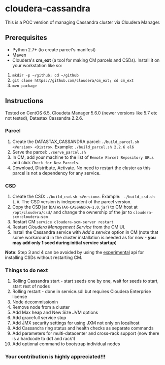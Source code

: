 # cloudera-cassandra

This is a POC version of managing Cassandra cluster via Cloudera Manager. 

## Prerequisites

* Python 2.7+ (to create parcel's manifest)
* Maven
* Cloudera's **cm_ext** (a tool for making CM parcels and CSDs). Install it on your workstation like so:

1. `mkdir -p ~/github; cd ~/github`
2. `git clone https://github.com/cloudera/cm_ext; cd cm_ext`
3. `mvn package`

## Instructions

Tested on CentOS 6.5, Cloudeta Manager 5.6.0 (newer versions like 5.7 etc not tested), Datastax Cassandra 2.2.6.

### Parcel
1. Create the DATASTAX\_CASSANDRA parcel: `./build_parcel.sh <Version> <Distro>`. Example: `./build_parcel.sh 2.2.6 el6`
2. Serve the parcel: `./serve_parcel.sh`
3. In CM, add your machine to the list of `Remote Parcel Repository URLs` and click `Check for New Parcels`.
4. Download, Distribute, Activate. No need to restart the cluster as this parcel is not a dependency for any service.

### CSD
1. Create the CSD: `./build_csd.sh <Version>`. Example: ` ./build_csd.sh 1.0`. The CSD version is independent of the 
parcel version.
2. Copy the CSD jar (`DATASTAX-CASSANDRA-1.0.jar`) to CM host at `/opt/cloudera/csd/` and change the ownership of the jar to `﻿cloudera-scm:cloudera-scm`
3. Restart CM `service cloudera-scm-server restart`
4. Restart _Cloudera Management Service_ from the CM UI.
5. Install the Cassandra service with _Add a service_ option in CM (note that some workaround in the cluster installation is needed as for now - **you may add only 1 seed during initial service startup**)

**Note**: Step 3 and 4 can be avoided by using the 
[experimental](https://github.com/cloudera/cm_ext/wiki/CSD-Developer-Tricks-and-Tools#partial-installation-development-mode-only) api for installing CSDs without restarting CM.

### Things to do next

1. Rolling Cassandra start - start seeds one by one, wait for seeds to start, start rest of nodes
2. Rolling restart - done in service.sdl but requires Cloudera Enterprise license
3. Node decommissionin
4. Remove node from a cluster
5. Add Max heap and New Size JVM options
6. Add gracefull service stop
7. Add JMX security settings for using JXM not only on localhost
8. Add Cassandra ring status and health checks as separate commands
9. Add parameters for multi-datacenter and cross-rack support (now there is a hardcode to dc1 and rack1)
10. Add optional command to bootstrap individual nodes
 
### Your contribution is highly appreciated!!!

